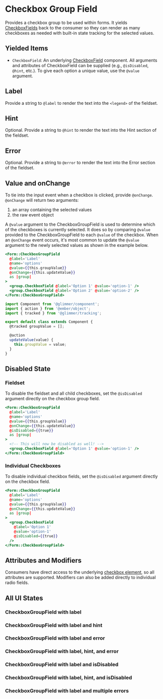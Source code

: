 # Checkbox Group Field

Provides a checkbox group to be used within forms. It yields [CheckboxFields](./checkbox-field) back to the consumer so they can render as many checkboxes as needed with built-in state tracking for the selected values.

## Yielded Items

- `CheckboxField`: An underlying [CheckboxField](./checkbox-field) component. All arguments and attributes of CheckboxField can be supplied (e.g., `@isDisabled`, `@hint`, etc.). To give each option a unique value, use the `@value` argument.

## Label

Provide a string to `@label` to render the text into the `<legend>` of the fieldset.

## Hint

Optional. Provide a string to `@hint` to render the text into the Hint section of the fieldset.

## Error

Optional. Provide a string to `@error` to render the text into the Error section of the fieldset.

## Value and onChange

To tie into the input event when a checkbox is clicked, provide `@onChange`. `@onChange` will return two arguments:

1. an array containing the selected values
2. the raw event object

A `@value` argument to the CheckboxGroupField is used to determine which of the checkboxes is currently selected. It does so by comparing `@value` provided to the CheckboxGroupField to each `@value` of the checkbox. When an `@onChange` event occurs, it's most common to update the `@value` argument to the newly selected values as shown in the example below.

```hbs
<Form::CheckboxGroupField
  @label='Label'
  @name='options'
  @value={{this.groupValue}}
  @onChange={{this.updateValue}}
  as |group|
>
  <group.CheckboxField @label='Option 1' @value='option-1' />
  <group.CheckboxField @label='Option 2' @value='option-2' />
</Form::CheckboxGroupField>
```

```js
import Component from '@glimmer/component';
import { action } from '@ember/object';
import { tracked } from '@glimmer/tracking';

export default class extends Component {
  @tracked groupValue = [];

  @action
  updateValue(value) {
    this.groupValue = value;
  }
}
```

## Disabled State

### Fieldset

To disable the fieldset and all child checkboxes, set the `@isDisabled` argument directly on the checkbox group field.

```hbs
<Form::CheckboxGroupField
  @label='Label'
  @name='options'
  @value={{this.groupValue}}
  @onChange={{this.updateValue}}
  @isDisabled={{true}}
  as |group|
>
  <!-- This will now be disabled as well! -->
  <group.CheckboxField @label='Option 1' @value='option-1' />
</Form::CheckboxGroupField>
```

### Individual Checkboxes

To disable individual checkbox fields, set the `@isDisabled` argument directly on the checkbox field.

```hbs
<Form::CheckboxGroupField
  @label='Label'
  @name='options'
  @value={{this.groupValue}}
  @onChange={{this.updateValue}}
  as |group|
>
  <group.CheckboxField
    @label='Option 1'
    @value='option-1'
    @isDisabled={{true}}
  />
</Form::CheckboxGroupField>
```

## Attributes and Modifiers

Consumers have direct access to the underlying [checkbox element](https://developer.mozilla.org/en-US/docs/Web/HTML/Element/input/checkbox), so all attributes are supported. Modifiers can also be added directly to individual radio fields.

## All UI States

### CheckboxGroupField with label

<div class='mb-4 w-64'>
  <Form::CheckboxGroupField
    @label='Label'
    @name='options-a'
    as |group|
  >
    <group.CheckboxField @label='Option 1' @value='option-1' />
    <group.CheckboxField @label='Option 2' @value='option-2'/>
    <group.CheckboxField @label='Option 3' @value='option-3'/>
    <group.CheckboxField @label='Option 4' @value='option-4'/>
  </Form::CheckboxGroupField>
</div>

### CheckboxGroupField with label and hint

<div class='mb-4 w-64'>
  <Form::CheckboxGroupField @label='Label' @name='options-b' @hint='Select an option' as |group|>
    <group.CheckboxField @label='Option 1' @value='option-1' />
    <group.CheckboxField @label='Option 2' @value='option-2' />
    <group.CheckboxField @label='Option 3' @value='option-3' />
  </Form::CheckboxGroupField>
</div>

### CheckboxGroupField with label and error

<div class='mb-4 w-64'>
  <Form::CheckboxGroupField @label='Label' @name='options-c' @error='With error' as |group|>
    <group.CheckboxField @label='Option 1' @value='option-1' />
    <group.CheckboxField @label='Option 2' @value='option-2' />
    <group.CheckboxField @label='Option 3' @value='option-3' />
  </Form::CheckboxGroupField>
</div>

### CheckboxGroupField with label, hint, and error

<div class='mb-4 w-64'>
  <Form::CheckboxGroupField @label='Label' @name='options-d' @hint='Select an option' @error='With error' as |group|>
    <group.CheckboxField @label='Option 1' @value='option-1' />
    <group.CheckboxField @label='Option 2' @value='option-2' />
    <group.CheckboxField @label='Option 3' @value='option-3' />
  </Form::CheckboxGroupField>
</div>

### CheckboxGroupField with label and isDisabled

<div class='mb-4 w-64'>
  <Form::CheckboxGroupField @label='Label' @name='disabled'  @isDisabled={{true}} as |group|>
    <group.CheckboxField @label='Option 1' @value='option-1' />
    <group.CheckboxField @label='Option 2' @value='option-2' />
    <group.CheckboxField @label='Option 3' @value='option-3' />
  </Form::CheckboxGroupField>
</div>

### CheckboxGroupField with label, hint, and isDisabled

<div class='mb-4 w-64'>
  <Form::CheckboxGroupField @label='Label' @name='disabled' @hint='With disabled' @isDisabled={{true}} as |group|>
    <group.CheckboxField @label='Option 1' @value='option-1' />
    <group.CheckboxField @label='Option 2' @value='option-2' />
    <group.CheckboxField @label='Option 3' @value='option-3' />
  </Form::CheckboxGroupField>
</div>

### CheckboxGroupField with label and multiple errors

<div class='mb-4 w-64'>
  <Form::CheckboxGroupField @label='Label' @name='multiple-errors' @error={{(array 'With error 1' 'With error 2' 'With error 3')}} as |group|>
    <group.CheckboxField @label='Option 1' @value='option-1' />
    <group.CheckboxField @label='Option 2' @value='option-2' />
    <group.CheckboxField @label='Option 3' @value='option-3' />
  </Form::CheckboxGroupField>
</div>
